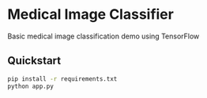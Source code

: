 # Medical Image Classifier

Basic medical image classification demo using TensorFlow

## Quickstart
```bash
pip install -r requirements.txt
python app.py
```
